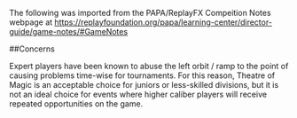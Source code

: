 The following was imported from the PAPA/ReplayFX Compeition Notes webpage at https://replayfoundation.org/papa/learning-center/director-guide/game-notes/#GameNotes

##Concerns
            
Expert players have been known to abuse the left orbit / ramp to the point of causing problems time-wise for tournaments. For this reason, Theatre of Magic is an acceptable choice for juniors or less-skilled divisions, but it is not an ideal choice for events where higher caliber players will receive repeated opportunities on the game.